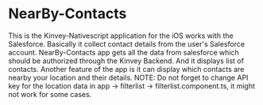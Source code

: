 # NearBy-Contacts
This is the Kinvey-Nativescript application for the iOS works with the Salesforce. 
Basically it collect contact details from the user's Salesforce account.
NearBy-Contacts app gets all the data from salesforce which should be authorized through the Kinvey Backend. And it displays list of contacts.
Another feature of the app is it can display which contacts are nearby your location and their details.
NOTE: Do not forget to change API key for the location data in app -> filterlist -> filterlist.component.ts, it might not work for some cases.

